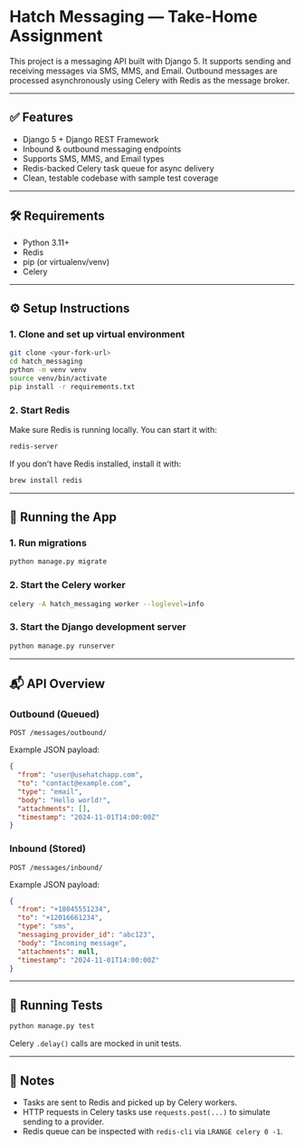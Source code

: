 # Hatch Messaging — Take-Home Assignment

This project is a messaging API built with Django 5. It supports sending and receiving messages via SMS, MMS, and Email. Outbound messages are processed asynchronously using Celery with Redis as the message broker.

---

## ✅ Features

- Django 5 + Django REST Framework
- Inbound & outbound messaging endpoints
- Supports SMS, MMS, and Email types
- Redis-backed Celery task queue for async delivery
- Clean, testable codebase with sample test coverage

---

## 🛠️ Requirements

- Python 3.11+
- Redis
- pip (or virtualenv/venv)
- Celery

---

## ⚙️ Setup Instructions

### 1. Clone and set up virtual environment

```bash
git clone <your-fork-url>
cd hatch_messaging
python -m venv venv
source venv/bin/activate
pip install -r requirements.txt
```

### 2. Start Redis

Make sure Redis is running locally. You can start it with:

```bash
redis-server
```

If you don’t have Redis installed, install it with:

```bash
brew install redis
```

---

## 🚀 Running the App

### 1. Run migrations

```bash
python manage.py migrate
```

### 2. Start the Celery worker

```bash
celery -A hatch_messaging worker --loglevel=info
```

### 3. Start the Django development server

```bash
python manage.py runserver
```

---

## 📬 API Overview

### Outbound (Queued)

```http
POST /messages/outbound/
```

Example JSON payload:

```json
{
  "from": "user@usehatchapp.com",
  "to": "contact@example.com",
  "type": "email",
  "body": "Hello world!",
  "attachments": [],
  "timestamp": "2024-11-01T14:00:00Z"
}
```

### Inbound (Stored)

```http
POST /messages/inbound/
```

Example JSON payload:

```json
{
  "from": "+18045551234",
  "to": "+12016661234",
  "type": "sms",
  "messaging_provider_id": "abc123",
  "body": "Incoming message",
  "attachments": null,
  "timestamp": "2024-11-01T14:00:00Z"
}
```

---

## 🧪 Running Tests

```bash
python manage.py test
```

Celery `.delay()` calls are mocked in unit tests.

---

## 🧠 Notes

- Tasks are sent to Redis and picked up by Celery workers.
- HTTP requests in Celery tasks use `requests.post(...)` to simulate sending to a provider.
- Redis queue can be inspected with `redis-cli` via `LRANGE celery 0 -1`.
